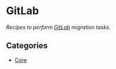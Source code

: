 # GitLab

_Recipes to perform [GitLab](https://gitlab.com/) migration tasks._

## Categories

* [Core](/recipes/gitlab/core)


